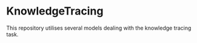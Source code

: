 # KnowledgeTracing
 This repository utilises several models dealing with the knowledge tracing task. 
